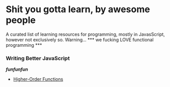# Shit you gotta learn, by awesome people

A curated list of learning resources for programming, mostly in JavasScript, however not exclusively so. Warning... *** we fucking LOVE functional programming ***

### Writing Better JavaScript

***funfunfun***
* [Higher-Order Functions](https://www.youtube.com/watch?v=BMUiFMZr7vk)
